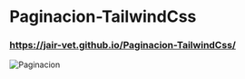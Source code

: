 # Paginacion-TailwindCss

### https://jair-vet.github.io/Paginacion-TailwindCss/


![Paginacion](https://user-images.githubusercontent.com/63264620/214666569-31bb0e9f-6753-47b8-b35a-c95c0ddf55e4.png)
